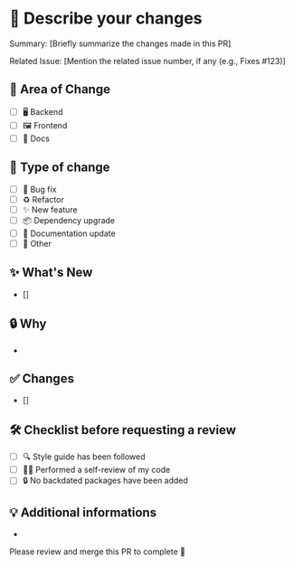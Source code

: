 # 💬 Describe your changes

<!-- Please include a summary of the changes and the related issue. If applicable, mention the issue number (e.g., Fixes #123). Please also include relevant motivation and context. -->

Summary: [Briefly summarize the changes made in this PR]

Related Issue: [Mention the related issue number, if any (e.g., Fixes #123)]

## 📂 Area of Change

- [ ] 🖥️ Backend
- [ ] 🖼️ Frontend
- [ ] 📝 Docs

## 🧬 Type of change

- [ ] 🐛 Bug fix <!-- if there is a Github issue, add link -->
- [ ] ♻️ Refactor
- [ ] ✨ New feature
- [ ] 📦 Dependency upgrade
- [ ] 📝 Documentation update
- [ ] 🔧 Other <!-- please describe -->

## ✨ What's New

- []

## 🔒 Why

-

## ✅ Changes

- []

## 🛠️ Checklist before requesting a review

- [ ] 🔍 Style guide has been followed
- [ ] 🧑‍💻 Performed a self-review of my code
- [ ] 🔒 No backdated packages have been added

## 💡 Additional informations

-

Please review and merge this PR to complete 🤝
